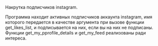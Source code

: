 Накрутка подписчиков instagram.

Программа находит активных подписчиков аккаунта instagram, имя которого передается в качестве аргумента при вызове функции get_likes_list, и подписывается на них, если вы на них не подписаны. Функции get_my_pprofile_details и get_my_feed реализованы ради интереса.
